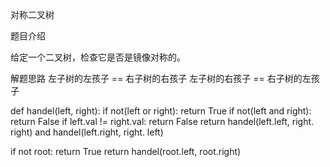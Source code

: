 对称二叉树

题目介绍	

给定一个二叉树，检查它是否是镜像对称的。

解题思路
左子树的左孩子 == 右子树的右孩子
左子树的右孩子 == 右子树的左孩子

def handel(left, right):
	if not(left or right):
		return True
	if not(left and right):
		return False
	if left.val != right.val:
		return False
	return handel(left.left, right. right) and handel(left.right, right. left)
	

if not root:
	return True
return handel(root.left, root.right)
